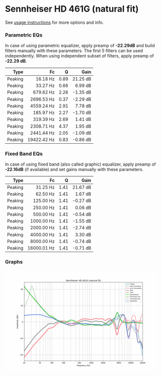 # Sennheiser HD 461G (natural fit)
See [usage instructions](https://github.com/jaakkopasanen/AutoEq#usage) for more options and info.

### Parametric EQs
In case of using parametric equalizer, apply preamp of **-22.29dB** and build filters manually
with these parameters. The first 5 filters can be used independently.
When using independent subset of filters, apply preamp of **-22.29 dB**.

| Type    | Fc          |    Q | Gain     |
|--------:|------------:|-----:|---------:|
| Peaking | 16.18 Hz    | 0.89 | 21.25 dB |
| Peaking | 33.27 Hz    | 0.66 | 6.99 dB  |
| Peaking | 679.62 Hz   | 2.26 | -1.35 dB |
| Peaking | 2696.53 Hz  | 0.37 | -2.29 dB |
| Peaking | 4559.24 Hz  | 2.91 | 7.78 dB  |
| Peaking | 185.97 Hz   | 2.27 | -1.70 dB |
| Peaking | 319.39 Hz   | 2.69 | 1.41 dB  |
| Peaking | 2308.71 Hz  | 4.37 | 1.95 dB  |
| Peaking | 2441.44 Hz  | 2.05 | -1.09 dB |
| Peaking | 19422.42 Hz | 0.83 | -0.86 dB |

### Fixed Band EQs
In case of using fixed band (also called graphic) equalizer, apply preamp of **-22.16dB**
(if available) and set gains manually with these parameters.

| Type    | Fc          |    Q | Gain     |
|--------:|------------:|-----:|---------:|
| Peaking | 31.25 Hz    | 1.41 | 21.67 dB |
| Peaking | 62.50 Hz    | 1.41 | 1.67 dB  |
| Peaking | 125.00 Hz   | 1.41 | -0.27 dB |
| Peaking | 250.00 Hz   | 1.41 | 0.06 dB  |
| Peaking | 500.00 Hz   | 1.41 | -0.54 dB |
| Peaking | 1000.00 Hz  | 1.41 | -1.55 dB |
| Peaking | 2000.00 Hz  | 1.41 | -2.74 dB |
| Peaking | 4000.00 Hz  | 1.41 | 3.30 dB  |
| Peaking | 8000.00 Hz  | 1.41 | -0.74 dB |
| Peaking | 16000.01 Hz | 1.41 | -0.71 dB |

### Graphs
![](./Sennheiser%20HD%20461G%20(natural%20fit).png)